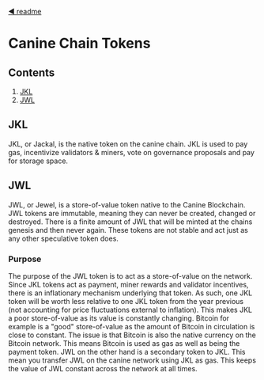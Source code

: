 <!--
order: 0
title: Canine Tokens
parent:
  title: "tokens"
-->
[◀ readme](readme.md)
# Canine Chain Tokens
## Contents
1. [JKL](#jkl)
2. [JWL](#jwl)

## JKL
JKL, or Jackal, is the native token on the canine chain. JKL is used to pay gas, incentivize validators & miners, vote on governance proposals and pay for storage space.

## JWL
JWL, or Jewel, is a store-of-value token native to the Canine Blockchain. JWL tokens are immutable, meaning they can never be created, changed or destroyed. There is a finite amount of JWL that will be minted at the chains genesis and then never again. These tokens are not stable and act just as any other speculative token does.
### Purpose
The purpose of the JWL token is to act as a store-of-value on the network. Since JKL tokens act as payment, miner rewards and validator incentives, there is an inflationary mechanism underlying that token. As such, one JKL token will be worth less relative to one JKL token from the year previous (not accounting for price fluctuations external to inflation). This makes JKL a poor store-of-value as its value is constantly changing. Bitcoin for example is a "good" store-of-value as the amount of Bitcoin in circulation is close to constant. The issue is that Bitcoin is also the native currency on the Bitcoin network. This means Bitcoin is used as gas as well as being the payment token. JWL on the other hand is a secondary token to JKL. This mean you transfer JWL on the canine network using JKL as gas. This keeps the value of JWL constant across the network at all times.





